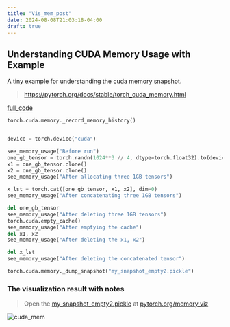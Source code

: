 ```yaml
---
title: "Vis_mem_post"
date: 2024-08-08T21:03:18-04:00
draft: true
---
```



## Understanding CUDA Memory Usage with Example

A tiny example for understanding the cuda memory snapshot.

> https://pytorch.org/docs/stable/torch_cuda_memory.html

[full_code](./vis.py)
```python
torch.cuda.memory._record_memory_history()


device = torch.device("cuda")

see_memory_usage("Before run")
one_gb_tensor = torch.randn(1024**3 // 4, dtype=torch.float32).to(device)
x1 = one_gb_tensor.clone()
x2 = one_gb_tensor.clone()
see_memory_usage("After allocating three 1GB tensors")

x_lst = torch.cat([one_gb_tensor, x1, x2], dim=0)
see_memory_usage("After concatenating three 1GB tensors")

del one_gb_tensor
see_memory_usage("After deleting three 1GB tensors")
torch.cuda.empty_cache()
see_memory_usage("After emptying the cache")
del x1, x2
see_memory_usage("After deleting the x1, x2")

del x_lst
see_memory_usage("After deleting the concatenated tensor")

torch.cuda.memory._dump_snapshot("my_snapshot_empty2.pickle")

```

### The visualization result with notes
> Open the [my_snapshot_empty2.pickle](./my_snapshot_empty2.pickle) at [pytorch.org/memory_viz](https://pytorch.org/memory_viz)

![cuda_mem](./cuda_mem.png)
